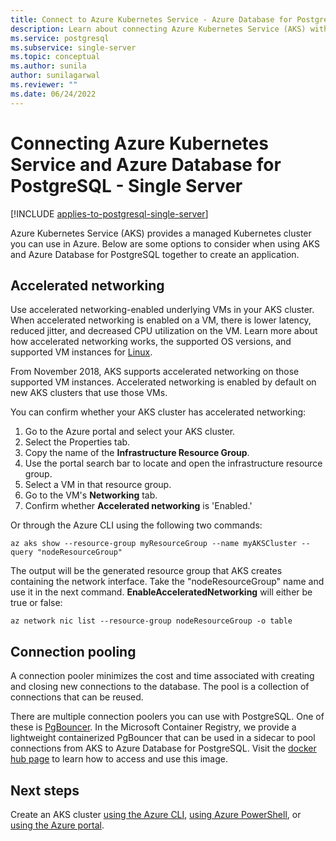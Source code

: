 ```yaml
---
title: Connect to Azure Kubernetes Service - Azure Database for PostgreSQL - Single Server
description: Learn about connecting Azure Kubernetes Service (AKS) with Azure Database for PostgreSQL - Single Server
ms.service: postgresql
ms.subservice: single-server
ms.topic: conceptual
ms.author: sunila
author: sunilagarwal
ms.reviewer: ""
ms.date: 06/24/2022
---
```


# Connecting Azure Kubernetes Service and Azure Database for PostgreSQL - Single Server

[!INCLUDE [applies-to-postgresql-single-server](../includes/applies-to-postgresql-single-server.md)]

Azure Kubernetes Service (AKS) provides a managed Kubernetes cluster you can use in Azure. Below are some options to consider when using AKS and Azure Database for PostgreSQL together to create an application.

## Accelerated networking

Use accelerated networking-enabled underlying VMs in your AKS cluster. When accelerated networking is enabled on a VM, there is lower latency, reduced jitter, and decreased CPU utilization on the VM. Learn more about how accelerated networking works, the supported OS versions, and supported VM instances for [Linux](../../virtual-network/create-vm-accelerated-networking-cli.md).

From November 2018, AKS supports accelerated networking on those supported VM instances. Accelerated networking is enabled by default on new AKS clusters that use those VMs.

You can confirm whether your AKS cluster has accelerated networking:
1. Go to the Azure portal and select your AKS cluster.
2. Select the Properties tab.
3. Copy the name of the **Infrastructure Resource Group**.
4. Use the portal search bar to locate and open the infrastructure resource group.
5. Select a VM in that resource group.
6. Go to the VM's **Networking** tab.
7. Confirm whether **Accelerated networking** is 'Enabled.'

Or through the Azure CLI using the following two commands:
```azurecli
az aks show --resource-group myResourceGroup --name myAKSCluster --query "nodeResourceGroup"
```
The output will be the generated resource group that AKS creates containing the network interface. Take the "nodeResourceGroup" name and use it in the next command. **EnableAcceleratedNetworking** will either be true or false:
```azurecli
az network nic list --resource-group nodeResourceGroup -o table
```

## Connection pooling

A connection pooler minimizes the cost and time associated with creating and closing new connections to the database. The pool is a collection of connections that can be reused.

There are multiple connection poolers you can use with PostgreSQL. One of these is [PgBouncer](https://pgbouncer.github.io/). In the Microsoft Container Registry, we provide a lightweight containerized PgBouncer that can be used in a sidecar to pool connections from AKS to Azure Database for PostgreSQL. Visit the [docker hub page](https://hub.docker.com/r/microsoft/azureossdb-tools-pgbouncer/) to learn how to access and use this image.

## Next steps

Create an AKS cluster [using the Azure CLI](../../aks/learn/quick-kubernetes-deploy-cli.md), [using Azure PowerShell](../../aks/learn/quick-kubernetes-deploy-powershell.md), or [using the Azure portal](../../aks/learn/quick-kubernetes-deploy-portal.md).

